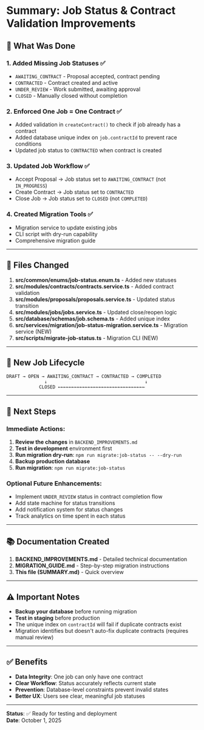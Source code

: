 # Summary: Job Status & Contract Validation Improvements

## 🎯 What Was Done

### 1. **Added Missing Job Statuses** ✅
- `AWAITING_CONTRACT` - Proposal accepted, contract pending
- `CONTRACTED` - Contract created and active  
- `UNDER_REVIEW` - Work submitted, awaiting approval
- `CLOSED` - Manually closed without completion

### 2. **Enforced One Job = One Contract** ✅
- Added validation in `createContract()` to check if job already has a contract
- Added database unique index on `job.contractId` to prevent race conditions
- Updated job status to `CONTRACTED` when contract is created

### 3. **Updated Job Workflow** ✅
- Accept Proposal → Job status set to `AWAITING_CONTRACT` (not `IN_PROGRESS`)
- Create Contract → Job status set to `CONTRACTED`
- Close Job → Job status set to `CLOSED` (not `COMPLETED`)

### 4. **Created Migration Tools** ✅
- Migration service to update existing jobs
- CLI script with dry-run capability
- Comprehensive migration guide

---

## 📝 Files Changed

1. **src/common/enums/job-status.enum.ts** - Added new statuses
2. **src/modules/contracts/contracts.service.ts** - Added contract validation
3. **src/modules/proposals/proposals.service.ts** - Updated status transition
4. **src/modules/jobs/jobs.service.ts** - Updated close/reopen logic
5. **src/database/schemas/job.schema.ts** - Added unique index
6. **src/services/migration/job-status-migration.service.ts** - Migration service (NEW)
7. **src/scripts/migrate-job-status.ts** - Migration CLI (NEW)

---

## 🔄 New Job Lifecycle

```
DRAFT → OPEN → AWAITING_CONTRACT → CONTRACTED → COMPLETED
              ↓                                    ↓
            CLOSED ←←←←←←←←←←←←←←←←←←←←←←←←←←←←←←←←
```

---

## 🚀 Next Steps

### Immediate Actions:
1. **Review the changes** in `BACKEND_IMPROVEMENTS.md`
2. **Test in development** environment first
3. **Run migration dry-run**: `npm run migrate:job-status -- --dry-run`
4. **Backup production database**
5. **Run migration**: `npm run migrate:job-status`

### Optional Future Enhancements:
- Implement `UNDER_REVIEW` status in contract completion flow
- Add state machine for status transitions
- Add notification system for status changes
- Track analytics on time spent in each status

---

## 📚 Documentation Created

1. **BACKEND_IMPROVEMENTS.md** - Detailed technical documentation
2. **MIGRATION_GUIDE.md** - Step-by-step migration instructions
3. **This file (SUMMARY.md)** - Quick overview

---

## ⚠️ Important Notes

- **Backup your database** before running migration
- **Test in staging** before production
- The unique index on `contractId` will fail if duplicate contracts exist
- Migration identifies but doesn't auto-fix duplicate contracts (requires manual review)

---

## ✅ Benefits

- **Data Integrity**: One job can only have one contract
- **Clear Workflow**: Status accurately reflects current state
- **Prevention**: Database-level constraints prevent invalid states
- **Better UX**: Users see clear, meaningful job statuses

---

**Status**: ✅ Ready for testing and deployment  
**Date**: October 1, 2025
